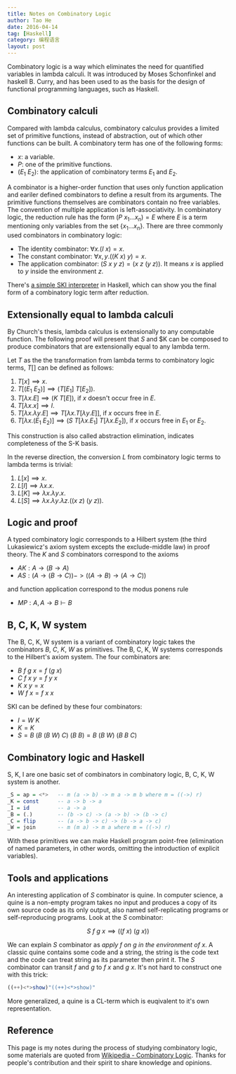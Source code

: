 ```yaml
---
title: Notes on Combinatory Logic
author: Tao He
date: 2016-04-14
tag: [Haskell]
category: 编程语言
layout: post
---
```


Combinatory logic is a way which eliminates the need for quantified variables in lambda calculi. It was introduced by
Moses Schonfinkel and haskell B. Curry, and has been used to as the basis for the design of functional programming languages,
such as Haskell.

<!--more-->

Combinatory calculi
-------------------

Compared with lambda calculus, combinatory calculus provides a limited set of primitive functions, instead of abstraction, out of
which other functions can be built. A combinatory term has one of the following forms:

+ $x$: a variable.
+ $P$: one of the primitive functions.
+ $(E_1 \ E_2)$: the application of combinatory terms $E_1$ and $E_2$.

A combinator is a higher-order function that uses only function application and eariler defined combinators to define a result from
its arguments. The primitive functions themselves are combinators contain no free variables. The convention of multiple application
is left-associativity. In combinatory logic, the reduction rule has the form $(P \ x_1 \dots x_n) = E$ where $E$ is a term mentioning
only variables from the set $\{x_1 \dots x_n \}$. There are three commonly used combinators in combinatory logic:

+ The identity combinator: $\forall x. (I \ x) = x$.
+ The constant combinator: $\forall x, y. ((K \ x) \ y) = x$.
+ The application combinator: $(S \ x \ y \ z) = (x \ z \ (y \ z))$. It means $x$ is applied to $y$ inside the environment $z$.

There's [a simple SKI interpreter]({{site.url}}/resource/notes_on_combinatory_logic/ski.hs) in Haskell, which can show you the final
form of a combinatory logic term after reduction.

Extensionally equal to lambda calculi
-------------------------------------

By Church's thesis, lambda calculus is extensionally to any computable function. The following proof will present that $S$ and $K
can be composed to produce combinators that are extensionally equal to any lambda term.

Let $T$ as the the transformation from lambda terms to combinatory logic terms, $T[]$ can be defined as follows:

1. $T[x] \implies x$.
2. $T[(E_1 \ E_2)] \implies (T[E_1] \ T[E_2])$.
3. $T[\lambda x. E] \implies (K \ T[E])$, if $x$ doesn't occur free in $E$.
4. $T[\lambda x. x] \implies I$.
5. $T[\lambda x. \lambda y. E] \implies T[\lambda x. T[\lambda y. E]]$, if $x$ occurs free in $E$.
6. $T[\lambda x. (E_1 \ E_2)] \implies (S \ T[\lambda x. E_1] \ T[\lambda x. E_2])$, if $x$ occurs free in $E_1$ or $E_2$.

This construction is also called abstraction elimination, indicates completeness of the S-K basis.

In the reverse direction, the conversion $L$ from combinatory logic terms to lambda terms is trivial:

1. $L[x] \implies x$.
2. $L[I] \implies \lambda x. x$.
3. $L[K] \implies \lambda x. \lambda y. x$.
4. $L[S] \implies \lambda x. \lambda y. \lambda z. ((x \ z) \ (y \ z))$.

Logic and proof
---------------

A typed combinatory logic corresponds to a Hilbert system (the third Lukasiewicz's axiom system excepts the exclude-middle law) in
proof theory. The $K$ and $S$ combinators correspond to the axioms

+ $AK: A \to (B \to A)$
+ $AS: (A \to (B \to C)) -> ((A \to B) \to (A \to C))$

and function application correspond to the modus ponens rule

+ $MP: A, A \to B \vdash B$

B, C, K, W system
-----------------

The B, C, K, W system is a variant of combinatory logic takes the combinators $B$, $C$, $K$, $W$ as primitives. The B, C, K, W
systems corresponds to the Hilbert's axiom system. The four combinators are:

+ $B \ f \ g \ x = f \ (g \ x)$
+ $C \ f \ x \ y = f \ y \ x$
+ $K \ x \ y = x$
+ $W \ f \ x = f \ x \ x$

SKI can be defined by these four combinators:

+ $I = W \ K$
+ $K = K$
+ $S = B \ (B \ (B \ W) \ C) \ (B \ B) = B \ (B \ W) \ (B \ B \ C)$

Combinatory logic and Haskell
-----------------------------

S, K, I are one basic set of combinators in combinatory logic, B, C, K, W system is another.

~~~haskell
_S = ap = <*>   -- m (a -> b) -> m a -> m b where m = ((->) r)
_K = const      -- a -> b -> a
_I = id         -- a -> a
_B = (.)        -- (b -> c) -> (a -> b) -> (b -> c)
_C = flip       -- (a -> b -> c) -> (b -> a -> c)
_W = join       -- m (m a) -> m a where m = ((->) r)
~~~

With these primitives we can make Haskell program point-free (elimination of named parameters, in other words, omitting the
introduction of explicit variables).

Tools and applications
----------------------

An interesting application of $S$ combinator is quine. In computer science, a quine is a non-empty program takes no input and produces
a copy of its own source code as its only output, also named self-replicating programs or self-reproducing programs. Look at the $S$
combinator:

$$S \ f \ g \ x \implies ((f \ x) \ (g \ x))$$

We can explain $S$ combinator as _apply $f$ on $g$ in the environment of $x$_. A classic quine contains some code and a string, the
string is the code text and the code can treat string as its parameter then print it. The $S$ combinator can transit $f$ and
$g$ to $f \ x$ and $g \ x$. It's not hard to construct one with this trick:

~~~haskell
((++)<*>show)"((++)<*>show)"
~~~

More generalized, a quine is a CL-term which is euqivalent to it's own representation.

Reference
---------

This page is my notes during the process of studying combinatory logic, some materials are quoted from
[Wikipedia - Combinatory Logic](https://en.wikipedia.org/wiki/Combinatory_logic). Thanks for people's contribution and their spirit
to share knowledge and opinions.

